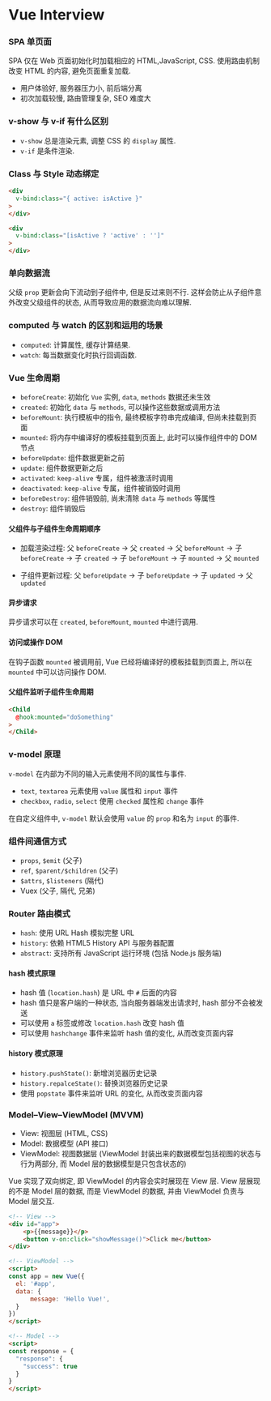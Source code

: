 # Vue Interview

### SPA 单页面

SPA 仅在 Web 页面初始化时加载相应的 HTML,JavaScript, CSS. 使用路由机制改变 HTML 的内容, 避免页面重复加载.

- 用户体验好, 服务器压力小, 前后端分离
- 初次加载较慢, 路由管理复杂, SEO 难度大

### v-show 与 v-if 有什么区别

- `v-show` 总是渲染元素, 调整 CSS 的 `display` 属性.
- `v-if` 是条件渲染.

### Class 与 Style 动态绑定

```html
<div
  v-bind:class="{ active: isActive }"
>
</div>

<div
  v-bind:class="[isActive ? 'active' : '']"
>
</div>
```

### 单向数据流

父级 `prop` 更新会向下流动到子组件中, 但是反过来则不行. 这样会防止从子组件意外改变父级组件的状态, 从而导致应用的数据流向难以理解.

### computed 与 watch 的区别和运用的场景

- `computed`: 计算属性, 缓存计算结果.
- `watch`: 每当数据变化时执行回调函数.

### Vue 生命周期

- `beforeCreate`: 初始化 `Vue` 实例, `data`, `methods` 数据还未生效
- `created`: 初始化 `data` 与 `methods`, 可以操作这些数据或调用方法
- `beforeMount`: 执行模板中的指令, 最终模板字符串完成编译, 但尚未挂载到页面
- `mounted`: 将内存中编译好的模板挂载到页面上, 此时可以操作组件中的 DOM 节点
- `beforeUpdate`: 组件数据更新之前
- `update`: 组件数据更新之后
- `activated`: `keep-alive` 专属，组件被激活时调用
- `deactivated`: `keep-alive` 专属，组件被销毁时调用
- `beforeDestroy`: 组件销毁前, 尚未清除 `data` 与 `methods` 等属性
- `destroy`: 组件销毁后

#### 父组件与子组件生命周期顺序

- 加载渲染过程: 父 `beforeCreate` -> 父 `created` -> 父 `beforeMount` -> 子 `beforeCreate` -> 子 `created` -> 子 `beforeMount` -> 子 `mounted` -> 父 `mounted`

- 子组件更新过程: 父 `beforeUpdate` -> 子 `beforeUpdate` -> 子 `updated` -> 父 `updated`

#### 异步请求

异步请求可以在 `created`, `beforeMount`, `mounted` 中进行调用.

#### 访问或操作 DOM

在钩子函数 `mounted` 被调用前, Vue 已经将编译好的模板挂载到页面上, 所以在 `mounted` 中可以访问操作 DOM.

#### 父组件监听子组件生命周期

```html
<Child
  @hook:mounted="doSomething"
>
</Child>
```

### v-model 原理

`v-model` 在内部为不同的输入元素使用不同的属性与事件.

- `text`, `textarea` 元素使用 `value` 属性和 `input` 事件
- `checkbox`, `radio`, `select` 使用 `checked` 属性和 `change` 事件

在自定义组件中, `v-model` 默认会使用 `value` 的 `prop` 和名为 `input` 的事件.

### 组件间通信方式

- `props`, `$emit` (父子)
- `ref`, `$parent/$children` (父子)
- `$attrs`, `$listeners` (隔代)
- Vuex (父子, 隔代, 兄弟)

### Router 路由模式

- `hash`: 使用 URL Hash 模拟完整 URL
- `history`: 依赖 HTML5 History API 与服务器配置
- `abstract`: 支持所有 JavaScript 运行环境 (包括 Node.js 服务端)

#### hash 模式原理

- hash 值 (`location.hash`) 是 URL 中 `#` 后面的内容
- hash 值只是客户端的一种状态, 当向服务器端发出请求时, hash 部分不会被发送
- 可以使用 `a` 标签或修改 `location.hash` 改变 hash 值
- 可以使用 `hashchange` 事件来监听 hash 值的变化, 从而改变页面内容

#### history 模式原理

- `history.pushState()`: 新增浏览器历史记录
- `history.repalceState()`: 替换浏览器历史记录
- 使用 `popstate` 事件来监听 URL 的变化, 从而改变页面内容

### Model–View–ViewModel (MVVM)

- View: 视图层 (HTML, CSS)
- Model: 数据模型 (API 接口)
- ViewModel: 视图数据层 (ViewModel 封装出来的数据模型包括视图的状态与行为两部分, 而 Model 层的数据模型是只包含状态的)

Vue 实现了双向绑定, 即 ViewModel 的内容会实时展现在 View 层. View 层展现的不是 Model 层的数据, 而是 ViewModel 的数据, 并由 ViewModel 负责与 Model 层交互.

```html
<!-- View -->
<div id="app">
    <p>{{message}}</p>
    <button v-on:click="showMessage()">Click me</button>
</div>

<!-- ViewModel -->
<script>
const app = new Vue({
  el: '#app',
  data: {
      message: 'Hello Vue!',
  }
})
</script>

<!-- Model -->
<script>
const response = {
  "response": {
    "success": true
  }
}
</script>
```
